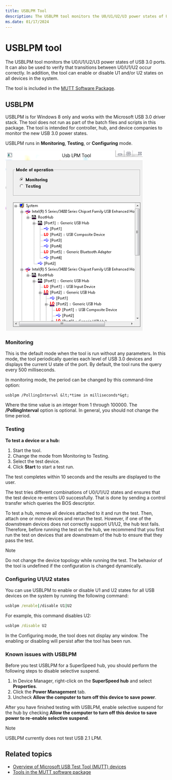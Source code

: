 ```yaml
---
title: USBLPM Tool
description: The USBLPM tool monitors the U0/U1/U2/U3 power states of USB 3.0 ports.
ms.date: 01/17/2024
---
```


# USBLPM tool

The USBLPM tool monitors the U0/U1/U2/U3 power states of USB 3.0 ports. It can also be used to verify that transitions between U0/U1/U2 occur correctly. In addition, the tool can enable or disable U1 and/or U2 states on all devices in the system.

The tool is included in the [MUTT Software Package](./index.md).

## USBLPM

USBLPM is for Windows 8 only and works with the Microsoft USB 3.0 driver stack. The tool does not run as part of the batch files and scripts in this package. The tool is intended for controller, hub, and device companies to monitor the new USB 3.0 power states.

USBLPM runs in **Monitoring**, **Testing**, or **Configuring** mode.

![usb lpm tool.](images/fig10-usb-lpm-tool.png)

### Monitoring

This is the default mode when the tool is run without any parameters. In this mode, the tool periodically queries each level of USB 3.0 devices and displays the current U state of the port. By default, the tool runs the query every 500 milliseconds.

In monitoring mode, the period can be changed by this command-line option:

```console
usblpm /PollingInterval &lt;*time in milliseconds*&gt;
```

Where the time value is an integer from 1 through 100000. The **/PollingInterval** option is optional. In general, you should not change the time period.

### Testing

**To test a device or a hub:**

1. Start the tool.
1. Change the mode from Monitoring to Testing.
1. Select the test device.
1. Click **Start** to start a test run.

The test completes within 10 seconds and the results are displayed to the user.

The test tries different combinations of U0/U1/U2 states and ensures that the test device re-enters U0 successfully. That is done by sending a control transfer which queries the BOS descriptor.

To test a hub, remove all devices attached to it and run the test. Then, attach one or more devices and rerun the test. However, if one of the downstream devices does not correctly support U1/U2, the hub test fails. Therefore, before running the test on the hub, we recommend that you first run the test on devices that are downstream of the hub to ensure that they pass the test.

> [!NOTE]
> Do not change the device topology while running the test. The behavior of the tool is undefined if the configuration is changed dynamically.

### Configuring U1/U2 states

You can use USBLPM to enable or disable U1 and U2 states for all USB devices on the system by running the following command:

```cmd
usblpm /enable|/disable U1|U2
```

For example, this command disables U2:

```cmd
usblpm /disable U2
```

In the Configuring mode, the tool does not display any window. The enabling or disabling will persist after the tool has been run.

### Known issues with USBLPM

Before you test USBLPM for a SuperSpeed hub, you should perform the following steps to disable selective suspend.

1. In Device Manager, right-click on the **SuperSpeed hub** and select **Properties**.
1. Click the **Power Management** tab.
1. Uncheck **Allow the computer to turn off this device to save power**.

After you have finished testing with USBLPM, enable selective suspend for the hub by checking **Allow the computer to turn off this device to save power to re-enable selective suspend**.

> [!NOTE]
> USBLPM currently does not test USB 2.1 LPM.

## Related topics

- [Overview of Microsoft USB Test Tool (MUTT) devices](./microsoft-usb-test-tool--mutt--devices.md)
- [Tools in the MUTT software package](mutt-software-package.md)
